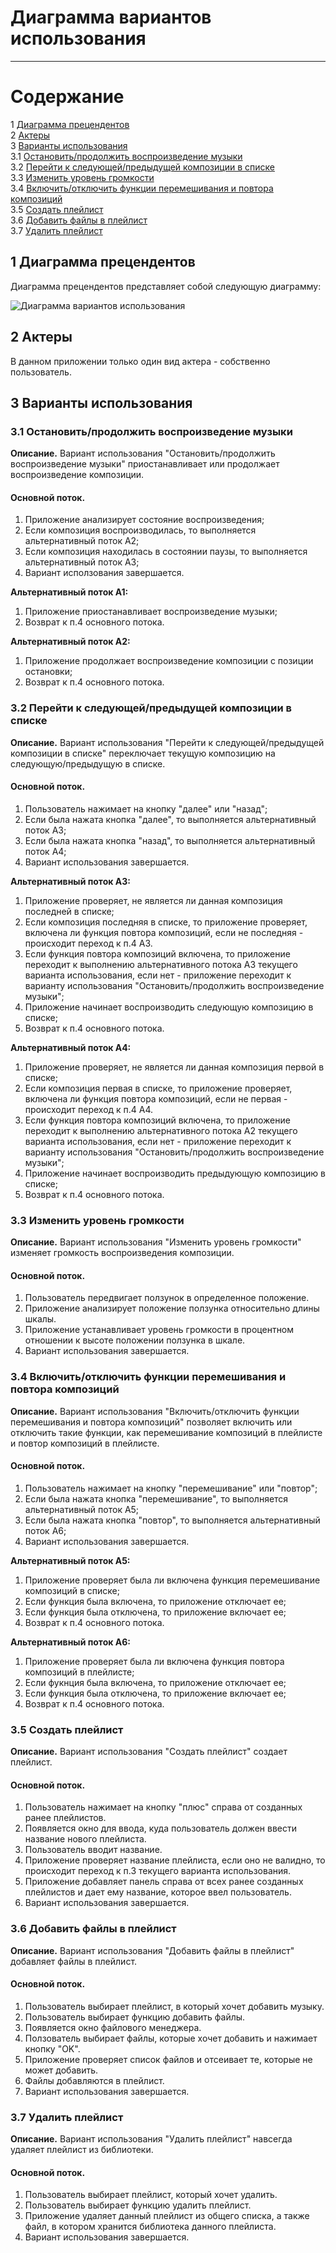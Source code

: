 # Диаграмма вариантов использования
---

# Содержание
1 [Диаграмма прецендентов](#use-case_diagram)<br>
2 [Актеры](#actors)<br>
3 [Варианты использования](#use_cases)<br>
3.1 [Остановить/продолжить воспроизведение музыки](#stop_play)<br>
3.2 [Перейти к следующей/предыдущей композиции в списке](#next_previous)<br>
3.3 [Изменить уровень громкости](#change_volume)<br>
3.4 [Включить/отключить функции перемешивания и повтора композиций](#shuffle_repeat)<br>
3.5 [Создать плейлист](#create_playlist)<br>
3.6 [Добавить файлы в плейлист](#add_files)<br>
3.7 [Удалить плейлист](#delete_playlist)


<a name="use-case_diagram"/>

## 1 Диаграмма прецендентов
Диаграмма прецендентов представляет собой следующую диаграмму:

![Диаграмма вариантов использования](Use-case.PNG)

<a name="actors"/>

## 2 Актеры

В данном приложении только один вид актера - собственно пользователь.  

<a name="use_cases"/>

## 3 Варианты использования

<a name="stop_play"/>

### 3.1 Остановить/продолжить воспроизведение музыки
**Описание.** Вариант использования "Остановить/продолжить воспроизведение музыки"
приостанавливает или продолжает воспроизведение композиции.

#### Основной поток.
1. Приложение анализирует состояние воспроизведения;
2. Если композиция воспроизводилась, то выполняется альтернативный поток A2; 
3. Если композиция находилась в состоянии паузы, то выполняется альтернативный поток A3;
4. Вариант исползования завершается.

**Альтернативный поток A1:**
1. Приложение приостанавливает воспроизведение музыки;
2. Возврат к п.4 основного потока.

**Альтернативный поток A2:**
1. Приложение продолжает воспроизведение композиции с позиции остановки;
2. Возврат к п.4 основного потока.

<a name="next_previous"/>

### 3.2 Перейти к следующей/предыдущей композиции в списке
**Описание.** Вариант использования "Перейти к следующей/предыдущей композиции в списке"
переключает текущую композицию на следующую/предыдущую в списке.

#### Основной поток.
1. Пользователь нажимает на кнопку "далее" или "назад";
2. Если была нажата кнопка "далее", то выполняется альтернативный поток А3;
3. Если была нажата кнопка "назад", то выполняется альтернативный поток А4;
4. Вариант использования завершается.

**Альтернативный поток A3:**
1. Приложение проверяет, не является ли данная композиция последней в списке;
2. Если композиция последняя в списке, то приложение проверяет, включена ли функция 
повтора композиций, если не последняя - происходит переход к п.4 A3.
3. Если функция повтора композиций включена, то приложение переходит к выполнению
альтернативного потока A3 текущего варианта использования, если нет -
приложение переходит к варианту использования "Остановить/продолжить воспроизведение музыки";
4. Приложение начинает воспроизводить следующую композицию в списке;
5. Возврат к п.4 основного потока.

**Альтернативный поток A4:**
1. Приложение проверяет, не является ли данная композиция первой в списке;
2. Если композиция первая в списке, то приложение проверяет, включена ли функция
повтора композиций, если не первая - происходит переход к п.4 A4.
3. Если функция повтора композиций включена, то приложение переходит к выполнению
альтернативного потока A2 текущего варианта использования, если нет -
приложение переходит к варианту использования "Остановить/продолжить воспроизведение
музыки";
3. Приложение начинает воспроизводить предыдующую композицию в списке;
4. Возврат к п.4 основного потока.

<a name="change_volume"/>

### 3.3 Изменить уровень громкости
**Описание.** Вариант использования "Изменить уровень громкости" изменяет громкость
воспроизведения композиции.

#### Основной поток.
1. Пользователь передвигает ползунок в определенное положение.
2. Приложение анализирует положение ползунка относительно длины шкалы.
3. Приложение устанавливает уровень громкости в процентном отношении к высоте положении
ползунка в шкале.
4. Вариант использования завершается.

<a name="shuffle_repeat"/>

### 3.4 Включить/отключить функции перемешивания и повтора композиций
**Описание.** Вариант использования "Включить/отключить функции перемешивания и
повтора композиций" позволяет включить или отключить такие функции, как перемешивание
композиций в плейлисте и повтор композиций в плейлисте.

#### Основной поток.
1. Пользователь нажимает на кнопку "перемешивание" или "повтор";
2. Если была нажата кнопка "перемешивание", то выполняется альтернативный поток А5;
3. Если была нажата кнопка "повтор", то выполняется альтернативный поток А6;
4. Вариант использования завершается.

**Альтернативный поток A5:**
1. Приложение проверяет была ли включена функция перемешивание композиций в списке;
2. Если функция была включена, то приложение отключает ее;
3. Если функция была отключена, то приложение включает ее;
4. Возврат к п.4 основного потока.

**Альтернативный поток A6:**
1. Приложение проверяет была ли включена функция повтора композиций в плейлисте;
2. Если фукнция была включена, то приложение отключает ее;
3. Если функция была отключена, то приложение включает ее;
4. Возврат к п.4 основного потока.

<a name="create_playlist"/>

### 3.5 Создать плейлист
**Описание.** Вариант использования "Создать плейлист" создает плейлист.

#### Основной поток.
1. Пользователь нажимает на кнопку "плюс" справа от созданных ранее плейлистов.
2. Появляется окно для ввода, куда пользователь должен ввести название нового плейлиста.
3. Пользователь вводит название.
4. Приложение проверяет название плейлиста, если оно не валидно, то происходит переход к
п.3 текущего варианта использования.
5. Приложение добавляет панель справа от всех ранее созданных плейлистов и дает ему
название, которое ввел пользователь.
6. Вариант использования завершается.

<a name="add_files"/>

### 3.6 Добавить файлы в плейлист
**Описание.** Вариант использования "Добавить файлы в плейлист" добавляет
файлы в плейлист.

#### Основной поток.
1. Пользователь выбирает плейлист, в который хочет добавить музыку.
2. Пользователь выбирает функцию добавить файлы.
3. Появляется окно файлового менеджера.
4. Ползователь выбирает файлы, которые хочет добавить и нажимает кнопку "OK".
5. Приложение проверяет список файлов и отсеивает те, которые не может добавить.
6. Файлы добавляются в плейлист.
7. Вариант использования завершается.

<a name="delete_playlist"/>

### 3.7 Удалить плейлист
**Описание.** Вариант использования "Удалить плейлист" навсегда удаляет
плейлист из библиотеки.

#### Основной поток.
1. Пользователь выбирает плейлист, который хочет удалить.
2. Пользователь выбирает функцию удалить плейлист.
3. Приложение удаляет данный плейлист из общего списка, а также
файл, в котором хранится библиотека данного плейлиста.
4. Вариант использования завершается.